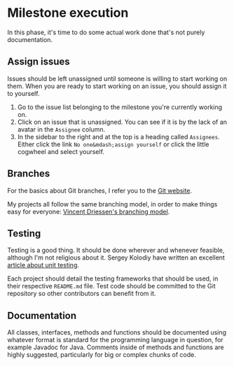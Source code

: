 # Milestone execution
In this phase, it's time to do some actual work done that's not purely 
documentation.

## Assign issues
Issues should be left unassigned until someone is willing to start working on 
them. When you are ready to start working on an issue, you should assign it to 
yourself.

1. Go to the issue list belonging to the milestone you're currently working on.
1. Click on an issue that is unassigned. You can see if it is by the lack of an 
avatar in the `Assignee` column.
1. In the sidebar to the right and at the top is a heading called `Assignees`. 
Either click the link `No one&mdash;assign yourself` or click the little 
cogwheel and select yourself.

## Branches
For the basics about Git branches, I refer you to the [Git website][1].

My projects all follow the same branching model, in order to make things easy 
for everyone: [Vincent Driessen's branching model][2].

## Testing
Testing is a good thing. It should be done wherever and whenever feasible, 
although I'm not religious about it. Sergey Kolodiy have written an excellent 
[article about unit testing][3].

Each project should detail the testing frameworks that should be used, in their 
respective `README.md` file. Test code should be committed to the Git 
repository so other contributors can benefit from it.

## Documentation
All classes, interfaces, methods and functions should be documented using 
whatever format is standard for the programming language in question, for 
example Javadoc for Java. Comments inside of methods and functions are highly 
suggested, particularly for big or complex chunks of code.

[1]: https://git-scm.com/
[2]: https://nvie.com/posts/a-successful-git-branching-model/
[3]: https://www.toptal.com/qa/how-to-write-testable-code-and-why-it-matters
